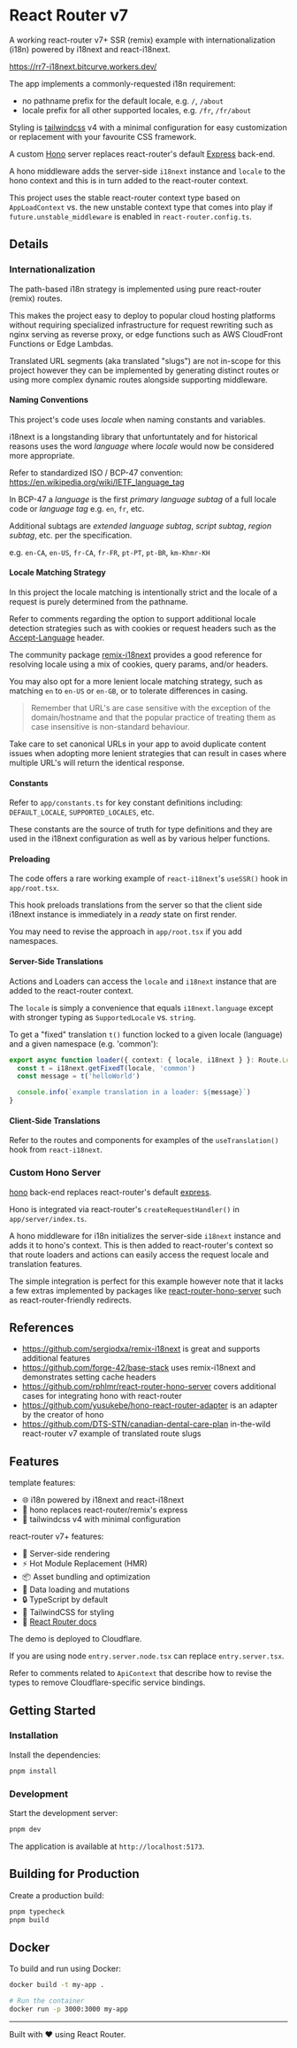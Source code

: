 # React Router v7

A working react-router v7+ SSR (remix) example with internationalization (i18n) powered by i18next and react-i18next.

https://rr7-i18next.bitcurve.workers.dev/

The app implements a commonly-requested i18n requirement: 

- no pathname prefix for the default locale, e.g. `/`, `/about`
- locale prefix for all other supported locales, e.g. `/fr`, `/fr/about`

Styling is [tailwindcss](https://tailwindcss.com) v4 with a minimal configuration for easy customization or replacement with your favourite CSS framework.

A custom [Hono](https://hono.dev/) server replaces react-router's default [Express](https://expressjs.com/) back-end.

A hono middleware adds the server-side `i18next` instance and `locale` to the hono context and this is in turn added to the react-router context.

This project uses the stable react-router context type based on `AppLoadContext` vs. the new unstable context type that comes into play if `future.unstable_middleware` is enabled in `react-router.config.ts`.

## Details

### Internationalization

The path-based i18n strategy is implemented using pure react-router (remix) routes.

This makes the project easy to deploy to popular cloud hosting platforms without requiring specialized infrastructure for request rewriting such as nginx serving as reverse proxy, or edge functions such as AWS CloudFront Functions or Edge Lambdas.

Translated URL segments (aka translated "slugs") are not in-scope for this project however they can be implemented by generating distinct routes or using more complex dynamic routes alongside supporting middleware.

#### Naming Conventions

This project's code uses _locale_ when naming constants and variables.

i18next is a longstanding library that unfortuntately and for historical reasons uses the word _language_ where _locale_ would now be considered more appropriate. 

Refer to standardized ISO / BCP-47 convention: https://en.wikipedia.org/wiki/IETF_language_tag

In BCP-47 a _language_ is the first _primary language subtag_ of a full locale code or _language tag_ e.g. `en`, `fr`, etc.

Additional subtags are _extended language subtag_, _script subtag_, _region subtag_, etc. per the specification.

e.g. `en-CA`, `en-US`, `fr-CA`, `fr-FR`, `pt-PT`, `pt-BR`, `km-Khmr-KH`

#### Locale Matching Strategy

In this project the locale matching is intentionally strict and the locale of a request is purely determined from the pathname.

Refer to comments regarding the option to support additional locale detection strategies such as with cookies or request headers such as the [Accept-Language](https://developer.mozilla.org/en-US/docs/Web/HTTP/Reference/Headers/Accept-Language) header.

The community package [remix-i18next](https://github.com/sergiodxa/remix-i18next) provides a good reference for resolving locale using a mix of cookies, query params, and/or headers.

You may also opt for a more lenient locale matching strategy, such as matching `en` to `en-US` or `en-GB`, or to tolerate differences in casing.

> Remember that URL's are case sensitive with the exception of the domain/hostname and that the popular practice of treating them as case insensitive is non-standard behaviour.

Take care to set canonical URLs in your app to avoid duplicate content issues when adopting more lenient strategies that can result in cases where multiple URL's will return the identical response.

#### Constants

Refer to `app/constants.ts` for key constant definitions including: `DEFAULT_LOCALE`, `SUPPORTED_LOCALES`, etc.

These constants are the source of truth for type definitions and they are used in the i18next configuration as well as by various helper functions.

#### Preloading

The code offers a rare working example of `react-i18next`'s `useSSR()` hook in `app/root.tsx`. 

This hook preloads translations from the server so that the client side i18next instance is immediately in a _ready_ state on first render.

You may need to revise the approach in `app/root.tsx` if you add namespaces.

#### Server-Side Translations

Actions and Loaders can access the `locale` and `i18next` instance that are added to the react-router context.

The `locale` is simply a convenience that equals `i18next.language` except with stronger typing as `SupportedLocale` vs. `string`.

To get a "fixed" translation `t()` function locked to a given locale (language) and a given namespace (e.g. 'common'):

```ts
export async function loader({ context: { locale, i18next } }: Route.LoaderArgs) {
  const t = i18next.getFixedT(locale, 'common')
  const message = t('helloWorld')

  console.info(`example translation in a loader: ${message}`)
}
```

#### Client-Side Translations

Refer to the routes and components for examples of the `useTranslation()` hook from `react-i18next`.

### Custom Hono Server

[hono](https://hono.dev/) back-end replaces react-router's default [express](https://expressjs.com).

Hono is integrated via react-router's `createRequestHandler()` in `app/server/index.ts`. 

A hono middleware for i18n initializes the server-side `i18next` instance and adds it to hono's context. This is then added to react-router's context so that route loaders and actions can easily access the request locale and translation features.

The simple integration is perfect for this example however note that it lacks a few extras implemented by packages like [react-router-hono-server](https://github.com/rphlmr/react-router-hono-server) such as react-router-friendly redirects.

## References

- https://github.com/sergiodxa/remix-i18next is great and supports additional features
- https://github.com/forge-42/base-stack uses remix-i18next and demonstrates setting cache headers
- https://github.com/rphlmr/react-router-hono-server covers additional cases for integrating hono with react-router
- https://github.com/yusukebe/hono-react-router-adapter is an adapter by the creator of hono
- https://github.com/DTS-STN/canadian-dental-care-plan in-the-wild react-router v7 example of translated route slugs

## Features

template features:

- 🌐 i18n powered by i18next and react-i18next
- 🚀 hono replaces react-router/remix's express
- 🎨 tailwindcss v4 with minimal configuration

react-router v7+ features:

- 🚀 Server-side rendering
- ⚡️ Hot Module Replacement (HMR)
- 📦 Asset bundling and optimization
- 🔄 Data loading and mutations
- 🔒 TypeScript by default
- 🎉 TailwindCSS for styling
- 📖 [React Router docs](https://reactrouter.com/)

The demo is deployed to Cloudflare.

If you are using node `entry.server.node.tsx` can replace `entry.server.tsx`.

Refer to comments related to `ApiContext` that describe how to revise the types to remove Cloudflare-specific service bindings.

## Getting Started

### Installation

Install the dependencies:

```bash
pnpm install
```

### Development

Start the development server:

```bash
pnpm dev
```

The application is available at `http://localhost:5173`.

## Building for Production

Create a production build:

```bash
pnpm typecheck
pnpm build
```

## Docker

To build and run using Docker:

```bash
docker build -t my-app .

# Run the container
docker run -p 3000:3000 my-app
```

---

Built with ❤️ using React Router.
